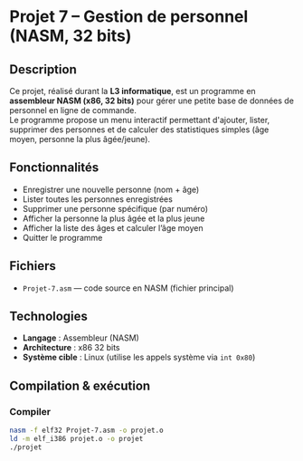 # Projet 7 – Gestion de personnel (NASM, 32 bits)

## Description
Ce projet, réalisé durant la **L3 informatique**, est un programme en **assembleur NASM (x86, 32 bits)** pour gérer une petite base de données de personnel en ligne de commande.  
Le programme propose un menu interactif permettant d'ajouter, lister, supprimer des personnes et de calculer des statistiques simples (âge moyen, personne la plus âgée/jeune).

## Fonctionnalités
- Enregistrer une nouvelle personne (nom + âge)  
- Lister toutes les personnes enregistrées  
- Supprimer une personne spécifique (par numéro)  
- Afficher la personne la plus âgée et la plus jeune  
- Afficher la liste des âges et calculer l’âge moyen  
- Quitter le programme

## Fichiers
- `Projet-7.asm` — code source en NASM (fichier principal)

## Technologies
- **Langage** : Assembleur (NASM)  
- **Architecture** : x86 32 bits  
- **Système cible** : Linux (utilise les appels système via `int 0x80`)

## Compilation & exécution

### Compiler
```bash
nasm -f elf32 Projet-7.asm -o projet.o
ld -m elf_i386 projet.o -o projet
./projet
```
